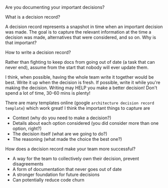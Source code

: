 Are you documenting your important decisions?

What is a decision record?

A decision record represents a snapshot in time when an important decision was made. The goal is to capture the relevant information at the time a decision was made, alternatives that were considered, and so on. Why is that important? 

How to write a decision record?

Rather than fighting to keep docs from going out of date (a task that can never end), assume from the start that nobody will ever update them.

I think, when possible, having the whole team write it together would be best.
Write it up when the decision is fresh. If possible, write it while you're making the decision. Writing may HELP you make a better decision!
Don't spend a lot of time, 30-60 mins is plenty!

There are many templates online (google `architecture decision record template`) which work great! I think the important things to capture are
* Context (why do you need to make a decision?)
* Details about each option considered (you did consider more than one option, right?)
* The decision itself (what are we going to do?)
* The reasoning (what made the choice the best one?)

How does a decision record make your team more successful?
* A way for the team to collectively own their decision, prevent disagreements
* A form of documentation that never goes out of date
* A stronger foundation for future decisions
* Can potentially reduce code churn